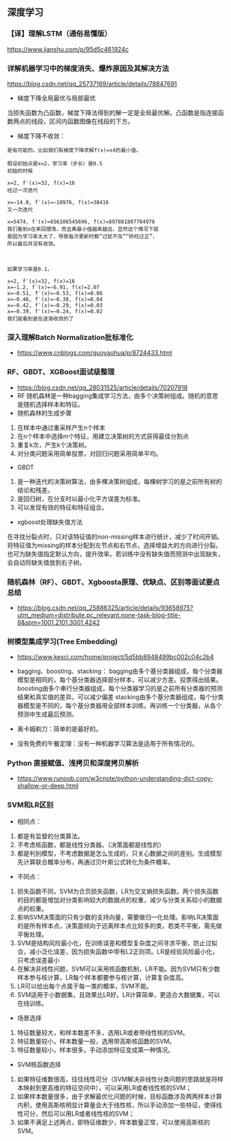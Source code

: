 ## 深度学习
### 【译】理解LSTM（通俗易懂版）
https://www.jianshu.com/p/95d5c461924c
### 详解机器学习中的梯度消失、爆炸原因及其解决方法
https://blog.csdn.net/qq_25737169/article/details/78847691
- 梯度下降全局最优与局部最优

当损失函数为凸函数，梯度下降法得到的解一定是全局最优解。凸函数是指连接函数两点的线段，区间内函数图像在线段的下方。
- 梯度下降不收敛：
```
是有可能的。比如我们有梯度下降求解f(x)=x4的最小值。

假设初始点是x=2，学习率（步长）是0.5
初始的时候

x=2, f′(x)=32, f(x)=16
经过一次迭代

x=−14.0, f′(x)=−10976, f(x)=38416
又一次迭代

x=5474, f′(x)=656106545696, f(x)=897881807784976
我们看到x在来回摆荡，而且离最小值越来越远，显然这个情况下就
是因为学习率太大了，导致每次更新时都“过犹不及”“矫枉过正”，
所以最后并没有收敛。



如果学习率是0.1，

x=2, f′(x)=32, f(x)=16
x=−1.2, f′(x)=−6.91, f(x)=2.07
x=−0.51, f′(x)=−0.53, f(x)=0.06
x=−0.46, f′(x)=−0.38, f(x)=0.04
x=−0.42, f′(x)=−0.29, f(x)=0.03
x=−0.39, f′(x)=−0.24, f(x)=0.02
我们就看到是在逐渐收敛的了
```
### 深入理解Batch Normalization批标准化
- https://www.cnblogs.com/guoyaohua/p/8724433.html

### RF、GBDT、XGBoost面试级整理
- https://blog.csdn.net/qq_28031525/article/details/70207918
- RF
随机森林是一种bagging集成学习方法，由多个决策树组成。随机的意思是随机选择样本和特征。
- 随机森林的生成步骤
1. 在样本中通过重采样产生n个样本
2. 在n个样本中选择m个特征，用建立决策树的方式获得最佳分割点
3. 重复k次，产生k个决策树。
4. 对分类问题采用简单投票，对回归问题采用简单平均。
- GBDT
1. 是一种迭代的决策树算法，由多棵决策树组成，每棵树学习的是之前所有树的结论和残差。
2. 是回归树，在分支时以最小化平方误差为标准。
3. 可以发现有效的特征和特征组合。

- xgboost处理缺失值方法

在寻找分裂点时，只对该特征值的non-missing样本进行统计，减少了时间开销。将特征值为missing的样本分配到左节点和右节点，选择增益大的方向进行分裂。也可为缺失值指定默认方向，提升效率。若训练中没有缺失值而预测中出现缺失，会自动将缺失值放到右子树。

### 随机森林（RF）、GBDT、Xgboosta原理、优缺点、区别等面试要点总结
- https://blog.csdn.net/qq_25886325/article/details/93658975?utm_medium=distribute.pc_relevant.none-task-blog-title-8&spm=1001.2101.3001.4242

### 树模型集成学习(Tree Embedding)
- https://www.kesci.com/home/project/5d5bb8948499bc002c04c2b4
- bagging、boosting、stacking：
bagging由多个基分类器组成，每个分类器模型是相同的，每个基分类器选择部分样本，可以减少方差。投票得出结果。
boosting由多个串行分类器组成，每个分类器学习的是之前所有分类器的预测结果和真实值的差异。可以减少偏差
stacking由多个基分类器组成，每个分类器模型是不同的，每个基分类器用全部样本训练。再训练一个分类器，从各个预测中生成最后预测。


- 奥卡姆剃刀：简单的是最好的。
- 没有免费的午餐定理：没有一种机器学习算法是适用于所有情况的。

### Python 直接赋值、浅拷贝和深度拷贝解析
- https://www.runoob.com/w3cnote/python-understanding-dict-copy-shallow-or-deep.html

### SVM和LR区别
- 相同点：
1. 都是有监督的分类算法。
2. 不考虑核函数，都是线性分类器。（决策面都是线性的）
3. 都是判别模型，不考虑数据是怎么生成的，只关心数据之间的差别。生成模型先计算联合概率分布，再通过贝叶斯公式转化为条件概率。
- 不同点：
1. 损失函数不同，SVM为合页损失函数，LR为交叉熵损失函数。两个损失函数的目的都是增加对分类影响较大的数据点的权重，减少与分类关系较小的数据点的权重。
2. 影响SVM决策面的只有少数的支持向量，需要做归一化处理。影响LR决策面的是所有样本点，决策面倾向于远离样本点比较多的类，若类不平衡，需先做平衡处理。
3. SVM是结构风险最小化，在训练误差和模型复杂度之间寻求平衡，防止过拟合，减小泛化误差，因为损失函数中带有L2正则项。LR是经验风险最小化，只考虑误差最小
4. 在解决非线性问题，SVM可以采用核函数机制，LR不能。因为SVM只有少数样本参与核计算，LR每个样本都要参与核计算，计算复杂度高。
5. LR可以给出每个点属于每一类的概率，SVM不能。
6. SVM适用于小数据集，且效果比LR好。LR计算简单，更适合大数据集，可以在线训练。
- 场景选择
1. 特征数量较大，和样本数差不多，选用LR或者带线性核的SVM。
2. 特征数量较小，样本数量一般，选用带高斯核函数的SVM。
3. 特征数量较小，样本很多，手动添加特征变成第一种情况。
- SVM核函数选择
1. 如果特征维数很高，往往线性可分（SVM解决非线性分类问题的思路就是将样本映射到更高维的特征空间中），可以采用LR或者线性核的SVM；
2. 如果样本数量很多，由于求解最优化问题的时候，目标函数涉及两两样本计算内积，使用高斯核明显计算量会大于线性核，所以手动添加一些特征，使得线性可分，然后可以用LR或者线性核的SVM；
3. 如果不满足上述两点，即特征维数少，样本数量正常，可以使用高斯核的SVM。

